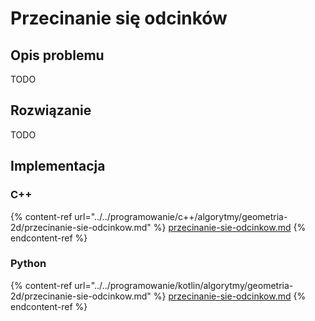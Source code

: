 # Przecinanie się odcinków

## Opis problemu

TODO

## Rozwiązanie

TODO

## Implementacja

### C++

{% content-ref url="../../programowanie/c++/algorytmy/geometria-2d/przecinanie-sie-odcinkow.md" %}
[przecinanie-sie-odcinkow.md](../../programowanie/c++/algorytmy/geometria-2d/przecinanie-sie-odcinkow.md)
{% endcontent-ref %}

### Python

{% content-ref url="../../programowanie/kotlin/algorytmy/geometria-2d/przecinanie-sie-odcinkow.md" %}
[przecinanie-sie-odcinkow.md](../../programowanie/kotlin/algorytmy/geometria-2d/przecinanie-sie-odcinkow.md)
{% endcontent-ref %}
